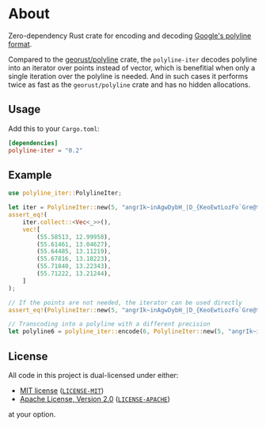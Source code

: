 # About

Zero-dependency Rust crate for encoding and decoding [Google's polyline format](https://developers.google.com/maps/documentation/utilities/polylinealgorithm).

Compared to the [georust/polyline](https://github.com/georust/polyline) crate, the `polyline-iter` decodes polyline into an iterator over points instead of vector, which is benefitial when only a single iteration over the polyline is needed. And in such cases it performs twice as fast as the `georust/polyline` crate and has no hidden allocations.

## Usage

Add this to your `Cargo.toml`:

```toml
[dependencies]
polyline-iter = "0.2"
```

## Example

```rust
use polyline_iter::PolylineIter;

let iter = PolylineIter::new(5, "angrIk~inAgwDybH_|D_{KeoEwtLozFo`Gre@tcA");
assert_eq!(
    iter.collect::<Vec<_>>(),
    vec![
        (55.58513, 12.99958),
        (55.61461, 13.04627),
        (55.64485, 13.11219),
        (55.67816, 13.18223),
        (55.71840, 13.22343),
        (55.71222, 13.21244),
    ]
);

// If the points are not needed, the iterator can be used directly
assert_eq!(PolylineIter::new(5, "angrIk~inAgwDybH_|D_{KeoEwtLozFo`Gre@tcA").count(), 6);

// Transcoding into a polyline with a different precision
let polyline6 = polyline_iter::encode(6, PolylineIter::new(5, "angrIk~inAgwDybH_|D_{KeoEwtLozFo`Gre@tcA"));
```

## License

All code in this project is dual-licensed under either:

- [MIT license](https://opensource.org/licenses/MIT) ([`LICENSE-MIT`](LICENSE-MIT))
- [Apache License, Version 2.0](https://www.apache.org/licenses/LICENSE-2.0) ([`LICENSE-APACHE`](LICENSE-APACHE))

at your option.
